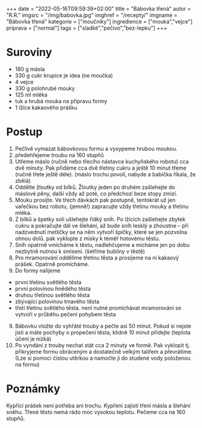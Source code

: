 +++
date = "2022-05-16T09:59:39+02:00"
title = "Bábovka třená"
autor = "R.R."
imgsrc = "/img/babovka.jpg"
imghref = "/recepty/"
imgname = "Bábovka třená"
kategorie = ["moučníky"]
ingredience = ["mouka","vejce"]
priprava = ["normal"]
tags = ["sladké","pečivo","bez-lepku"]
+++

# Suroviny
- 180 g másla
- 330 g cukr krupice je idea (ne moučka)
- 4 vejce
- 330 g polohrubé mouky
- 125 ml mléka
- tuk a hrubá mouka na přípravu formy
- 1 lžíce kakaového prášku

# Postup

1. Pečlivě vymazat bábovkovou formu a vysypeme hrubou moukou. 
2. předehřejeme troubu na 160 stupňů
3. Utřeme máslo (ručně nebo třecího nástavce kuchyňského robotu) cca dvě minuty. Pak přidáme cca dvě třetiny cukru a ještě 10 minut třeme (ručně třete ještě déle). (máslo trochu povolí, nabyde a  babička říkala, že zbělá) 
3. Oddělte žloutky od bílků. Žloutky jeden po druhém zašlehejte do máslové pěny, další vždy až poté, co předchozí beze stopy zmizí.
4. Mouku prosijte. Ve třech dávkách pak postupně, tentokrát už jen vařečkou bez robotu, (jemně!) zapracujte vždy třetinu mouky a třetinu mléka.
5. Z bílků a špetky soli ušlehejte řídký sníh. Po lžících zašlehejte zbytek cukru a pokračujte dál ve šlehání, až bude sníh lesklý a zhoustne – při nadzvednutí metličky se na něm vytvoří špičky, které se jen pozvolna ohnou dolů. pak vyklopte z misky k téměř hotovému těstu.
6. Sníh opatrně vmícháme k těstu, nadlehčujeme a mícháme jen po dobu nezbytně nutnou k smísení. (šetříme bubliny v těstě) 
7. Pro mramorování oddělíme třetinu těsta a prosijeme na ni kakaový prášek. Opatrně promícháme.
8. Do formy nalijeme 
  - první třetinu světlého těsta
  - první polovinou hnědého těsta
  - druhou třetinou světlého těsta
  - zbývající polovinou tmavého těsta
  - třetí třetinu světlého těsta.
  není nutné promíchávat mramorování se vytvoří v průběhu pečení pohybem těsta
9. Bábovku vložte do vyhřáté trouby a pečte asi 50 minut. Pokud si nejste jisti a máte pochyby o propečení těsta, klidně 10 minut přidejte (teplota účení je nízká)
10. Po vyndání z trouby nechat stát cca 2 minuty ve formě. Pak vyklopit  tj. přikryjeme formu obráceným a dostatečně velkým talířem a převrátíme. 
(Lze si pomoci čistou utěrkou a namočte ji do studené vody položenou na formu)

# Poznámky
Kypřící prášek není potřeba ani trochu. Kypření zajistí tření másla a šlehání sněhu. Třené těsto nemá rádo moc vysokou teplotu. Pečeme cca na 160 stupňů.

<!--Kuchařka pro dceru Flrentýna-->

<!--more-->

